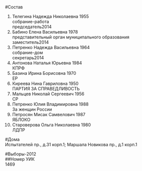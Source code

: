 #Состав  
1. Телегина Надежда Николаевна 1955  
    собрание-работа  
    председатель2014  
2. Бабино Елена Васильевна 1978  
    представительный орган муниципального образования  
    заместитель2014  
3. Петренко Надежда Васильевна 1964  
    собрание-дом  
    секретарь2014  
4. Антонова Наталья Юрьевна 1984  
    КПРФ  
5. Базина Ирина Борисовна 1970  
    ЕР  
6. Киреева Нина Гавриловна 1950  
    ПАРТИЯ ЗА СПРАВЕДЛИВОСТЬ  
7. Мальцев Николай Сергеевич 1956  
    СР  
8. Петренко Юлия Владимировна 1988  
    За женщин России  
9. Петросян Мисак Самвелович 1987  
    ЯБЛОКО  
10. Староверова Ольга Николаевна 1980  
    ЛДПР  
  
#Дома  
Испытателей пр., д.31 корп.1;  Маршала Новикова пр., д.1 корп.1  
  
#Выборы-2012  
##Номер УИК  
1469  
